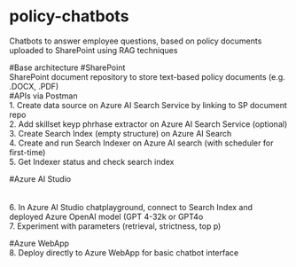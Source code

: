 # policy-chatbots
Chatbots to answer employee questions, based on policy documents uploaded to SharePoint using RAG techniques

#Base architecture
#SharePoint
<br>SharePoint document repository to store text-based policy documents (e.g. .DOCX, .PDF)
<br>
#APIs via Postman
<br>1.  Create data source on Azure AI Search Service by linking to SP document repo
<br>2.  Add skillset keyp phrhase extractor on Azure AI Search Service (optional)
<br>3.  Create Search Index (empty structure) on Azure AI Search
<br>4.  Create and run Search Indexer on Azure AI search (with scheduler for first-time)
<br>5.  Get Indexer status and check search index

#Azure AI Studio
<br>  
<br>6. In Azure AI Studio chatplayground, connect to Search Index and deployed Azure OpenAI model (GPT 4-32k or GPT4o
<br>7. Experiment with parameters (retrieval, strictness, top p)

#Azure WebApp
<br>8. Deploy directly to Azure WebApp for basic chatbot interface


